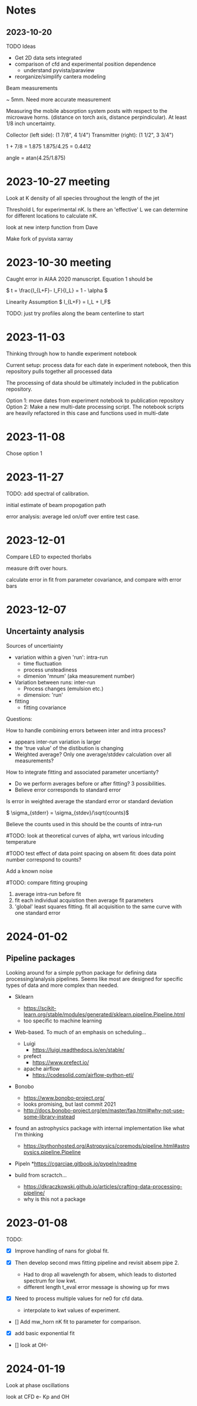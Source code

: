 # Notes

## 2023-10-20 

TODO Ideas

* Get 2D data sets integrated
* comparison of cfd and experimental position dependence
    * understand pyvista/paraview
* reorganize/simplify cantera modeling 


Beam measurements 

~ 5mm. Need more accurate measurement


Measuring the mobile absorption system posts with respect to the microwave horns. (distance on torch axis, distance perpindicular). At least 1/8 inch uncertainty. 

Collector (left side): (1 7/8", 4 1/4")
Transmitter (right):  (1 1/2", 3 3/4")

1 + 7/8 = 1.875 
1.875/4.25 = 0.4412 

angle = atan(4.25/1.875)


# 2023-10-27 meeting

Look at K density of all species throughout the length of the jet

Threshold L for experimental nK. Is there an 'effective' L we can determine for different locations to calculate nK. 

look at new interp function from Dave

Make fork of pyvista xarray

# 2023-10-30 meeting

Caught error in AIAA 2020 manuscript. Equation 1 should be 

$ t = \frac{I_{L+F}- I_F}{I_L} = 1 - \alpha $

Linearity Assumption
$ I_{L+F} = I_L + I_F$ 


TODO: just try profiles along the beam centerline to start


# 2023-11-03

Thinking through how to handle experiment notebook

Current setup: process data for each date in experiment notebook, then this repository pulls together all processed data

The processing of data should be ultimately included in the publication repository. 

Option 1: move dates from experiment notebook to publication repository
Option 2: Make a new multi-date processing script. The notebook scripts are heavily refactored in this case and functions used in multi-date

# 2023-11-08 

Chose option 1 

# 2023-11-27

TODO: add spectral of calibration. 

initial estimate of beam propogation path

error analysis: average led on/off over entire test case. 


# 2023-12-01

Compare LED to expected thorlabs

measure drift over hours. 

calculate error in fit from parameter covariance, and compare with error bars

# 2023-12-07 

## Uncertainty analysis

Sources of uncertiainty 

* variation within a given 'run': intra-run
    * time fluctuation
    * process unsteadiness
    * dimenion 'mnum' (aka measurement number)
* Variation between runs: inter-run
    * Process changes (emulsion etc.)
    * dimension: 'run' 
* fitting
    * fitting covariance

Questions:

How to handle combining errors between inter and intra process?
* appears inter-run variation is larger
* the 'true value' of the distibution is changing
* Weighted average? Only one average/stddev calculation over all measurements?

How to integrate fitting and associated parameter uncertianty?
* Do we perform averages before or after fitting? 3 possibilities. 
* Believe error corresponds to standard error

Is error in weighted average the standard error or standard deviation

$ \sigma_{stderr}  = \sigma_{stdev}/\sqrt{counts}$ 

Believe the counts used in this should be the counts of intra-run



#TODO: look at theoretical curves of alpha, wrt various inlcuding temperature

#TODO test effect of data point spacing on absem fit: does data point number correspond to counts?

Add a known noise 


#TODO: compare fitting grouping
1. average intra-run before fit
2. fit each individual acquistion then average fit parameters
3. 'global' least squares fitting. fit all acquisition to the same curve with one standard error 

# 2024-01-02

## Pipeline packages

Looking around for a simple python package for defining data processing/analysis pipelines. Seems like most are designed for specific types of data and more complex than needed. 

* Sklearn
    * https://scikit-learn.org/stable/modules/generated/sklearn.pipeline.Pipeline.html
    * too specific to machine learning 

* Web-based. To much of an emphasis on scheduling...
    * Luigi
        * https://luigi.readthedocs.io/en/stable/
    * prefect
        * https://www.prefect.io/
    * apache airflow
        * https://codesolid.com/airflow-python-etl/

* Bonobo
    * https://www.bonobo-project.org/
    * looks promising, but last commit 2021
    * http://docs.bonobo-project.org/en/master/faq.html#why-not-use-some-library-instead

* found an astrophysics package with internal implementation like what I'm thinking
    * https://pythonhosted.org/Astropysics/coremods/pipeline.html#astropysics.pipeline.Pipeline

* Pipeln
    *https://cgarciae.gitbook.io/pypeln/readme



* build from scractch...
    * https://dkraczkowski.github.io/articles/crafting-data-processing-pipeline/
    * why is this not a package


# 2023-01-08

TODO: 

- [x] Improve handling of nans for global fit. 
- [x] Then develop second mws fitting pipeline and revisit absem pipe 2. 
    * Had to drop all wavelength for absem, which leads to distorted spectrum for low kwt.
    * different length t_eval error message is showing up for mws

- [x]  Need to process multiple values for ne0 for cfd data. 
    * interpolate to kwt values of experiment. 

- [] Add mw_horn nK fit to parameter for comparison. 

- [x] add basic exponential fit

- [] look at OH-


# 2024-01-19

Look at phase oscillations

look at CFD e- Kp and OH